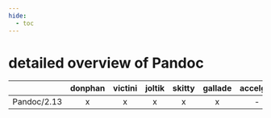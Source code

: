 ```yaml
---
hide:
  - toc
---
```


detailed overview of Pandoc
===========================

| |donphan|victini|joltik|skitty|gallade|accelgor|swalot|doduo|
| :---: | :---: | :---: | :---: | :---: | :---: | :---: | :---: | :---: |
|Pandoc/2.13|x|x|x|x|x|-|x|x|
